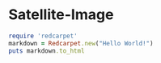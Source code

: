 # Satellite-Image

```ruby
require 'redcarpet'
markdown = Redcarpet.new("Hello World!")
puts markdown.to_html
```
